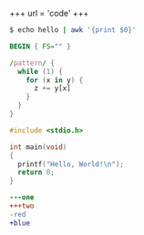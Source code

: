 +++
url = 'code'
+++

```bash
$ echo hello | awk '{print $0}'
```

```awk
BEGIN { FS="" }

/pattern/ {
  while (1) {
    for (x in y) {
      z += y[x]
    }
  }
}
```

```c
#include <stdio.h>

int main(void)
{
  printf("Hello, World!\n");
  return 0;
}
```

```diff
---one
+++two
-red
+blue
```
